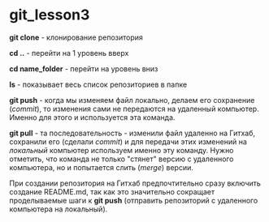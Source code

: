 # git_lesson3

**git clone** - клонирование репозитория

**cd ..** - перейти на 1 уровень вверх

**cd name_folder** - перейти на уровень вниз

**ls** - показывает весь список репозиториев в папке 

**git push** - когда мы изменяем файл локально, делаем его сохранение (*commit*), то изменения сами не передаются на удаленный компьютер. Именно для этого и используется эта команда.

**git pull** - та последовательность - изменили файл удаленно на Гитхаб, сохранили его (сделали *commit*) и для передачи этих изменений на *локальный* компьютер используем именно эту команду. Нужно отметить, что команда не только "стянет" версию с удаленного компьютера, но и попытается слить (*merge*) версии.

При создании репозитория на Гитхаб предпочтительно сразу включить создание README.md, так как это значительно сокращает проделываемые шаги к **git push** (отправить репозиторий с удаленного компьютера на локальный).